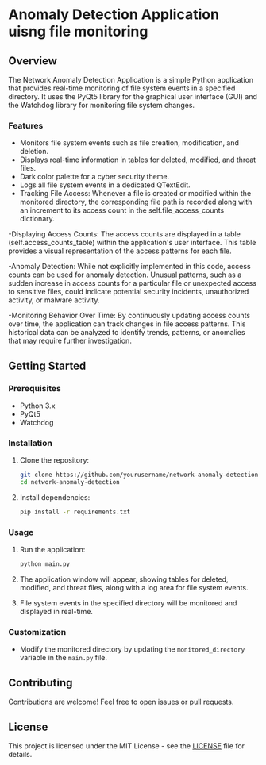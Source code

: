 # Anomaly Detection Application uisng file monitoring

## Overview

The Network Anomaly Detection Application is a simple Python application that provides real-time monitoring of file system events in a specified directory. It uses the PyQt5 library for the graphical user interface (GUI) and the Watchdog library for monitoring file system changes.

### Features

- Monitors file system events such as file creation, modification, and deletion.
- Displays real-time information in tables for deleted, modified, and threat files.
- Dark color palette for a cyber security theme.
- Logs all file system events in a dedicated QTextEdit.
- Tracking File Access: Whenever a file is created or modified within the monitored directory, the corresponding file path is recorded along with an increment to its access count in the 
  self.file_access_counts dictionary.

-Displaying Access Counts: The access counts are displayed in a table (self.access_counts_table) within the application's user interface. This table provides a visual representation of the access patterns for each file.

-Anomaly Detection: While not explicitly implemented in this code, access counts can be used for anomaly detection. Unusual patterns, such as a sudden increase in access counts for a particular file or unexpected access to sensitive files, could indicate potential security incidents, unauthorized activity, or malware activity.

-Monitoring Behavior Over Time: By continuously updating access counts over time, the application can track changes in file access patterns. This historical data can be analyzed to identify trends, patterns, or anomalies that may require further investigation.

## Getting Started

### Prerequisites

- Python 3.x
- PyQt5
- Watchdog

### Installation

1. Clone the repository:

    ```bash
    git clone https://github.com/yourusername/network-anomaly-detection.git
    cd network-anomaly-detection
    ```

2. Install dependencies:

    ```bash
    pip install -r requirements.txt
    ```

### Usage

1. Run the application:

    ```bash
    python main.py
    ```

2. The application window will appear, showing tables for deleted, modified, and threat files, along with a log area for file system events.

3. File system events in the specified directory will be monitored and displayed in real-time.

### Customization

- Modify the monitored directory by updating the `monitored_directory` variable in the `main.py` file.

## Contributing

Contributions are welcome! Feel free to open issues or pull requests.

## License

This project is licensed under the MIT License - see the [LICENSE](LICENSE) file for details.
